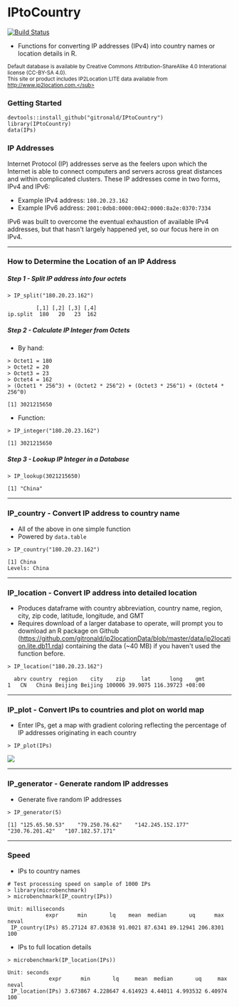 # IPtoCountry

[![Build Status](https://travis-ci.org/gitronald/IPtoCountry.svg?branch=master)](https://travis-ci.org/gitronald/IPtoCountry)

<!--
[![CRAN_Downloads_Badge](http://cranlogs.r-pkg.org/badges/grand-total/IPtoCountry)](http://cran.r-project.org/package=IPtoCountry)
[![CRAN_Status_Badge](http://www.r-pkg.org/badges/version/IPtoCountry)](http://cran.r-project.org/package=IPtoCountry)
-->


* Functions for converting IP addresses (IPv4) into country names or location details in R.

<sub>Default database is available by Creative Commons Attribution-ShareAlike 4.0 Interational license (CC-BY-SA 4.0).  
This site or product includes IP2Location LITE data available from http://www.ip2location.com.</sub>

### Getting Started
``` {r}
devtools::install_github("gitronald/IPtoCountry")
library(IPtoCountry)
data(IPs)
```

### IP Addresses
Internet Protocol (IP) addresses serve as the feelers upon which the Internet is able to connect computers and servers across great distances and within complicated clusters. These IP addresses come in two forms, IPv4 and IPv6:  
* Example IPv4 address: `180.20.23.162`  
* Example IPv6 address: `2001:0db8:0000:0042:0000:8a2e:0370:7334`  

IPv6 was built to overcome the eventual exhaustion of available IPv4 addresses, but that hasn't largely happened yet, so our focus here in on IPv4.

------
### How to Determine the Location of an IP Address

##### Step 1 - Split IP address into four octets  

``` {r}
> IP_split("180.20.23.162")
```
```{r}
         [,1] [,2] [,3] [,4]
ip.split  180   20   23  162
```

##### Step 2 - Calculate IP Integer from Octets  

* By hand:

``` {r}
> Octet1 = 180
> Octet2 = 20
> Octet3 = 23
> Octet4 = 162
> (Octet1 * 256^3) + (Octet2 * 256^2) + (Octet3 * 256^1) + (Octet4 * 256^0)
```

``` {r}
[1] 3021215650
```

* Function:

``` {r}
> IP_integer("180.20.23.162")
```

``` {r}
[1] 3021215650
```

##### Step 3 - Lookup IP Integer in a Database  

``` {r}
> IP_lookup(3021215650)
```
``` {r}
[1] "China"
```

------
### IP_country - Convert IP address to country name
* All of the above in one simple function
* Powered by `data.table`

``` {r}
> IP_country("180.20.23.162")

```

``` {r}
[1] China
Levels: China
```

------
### IP_location - Convert IP address into detailed location 
* Produces dataframe with country abbreviation, country name, region, city, zip code, latitude, longitude, and GMT
* Requires download of a larger database to operate, will prompt you to download an R package on Github (https://github.com/gitronald/ip2locationData/blob/master/data/ip2location.lite.db11.rda) containing the data (~40 MB) if you haven't used the function before.

``` {r}
> IP_location("180.20.23.162")

```

``` {r}
  abrv country  region    city    zip     lat      long    gmt
1   CN   China Beijing Beijing 100006 39.9075 116.39723 +08:00
```

------
### IP_plot - Convert IPs to countries and plot on world map
* Enter IPs, get a  map with gradient coloring reflecting the percentage of IP addresses originating in each country

``` {r}
> IP_plot(IPs)
```

![](https://i.imgur.com/Fymyju2.png)

------
### IP_generator - Generate random IP addresses
* Generate five random IP addresses
``` {r}
> IP_generator(5)
```

``` {r}
[1] "125.65.50.53"    "79.250.76.62"    "142.245.152.177" "230.76.201.42"   "107.182.57.171" 
```

------
### Speed

* IPs to country names
``` {r}
# Test processing speed on sample of 1000 IPs
> library(microbenchmark)
> microbenchmark(IP_country(IPs))
```
``` {r}
Unit: milliseconds
            expr      min       lq    mean  median       uq      max neval
 IP_country(IPs) 85.27124 87.03638 91.0021 87.6341 89.12941 206.8301   100
```

* IPs to full location details
``` {r}
> microbenchmark(IP_location(IPs))
```

``` {r}
Unit: seconds
             expr      min       lq     mean  median       uq     max neval
 IP_location(IPs) 3.673867 4.228647 4.614923 4.44011 4.993532 6.40974   100
```

